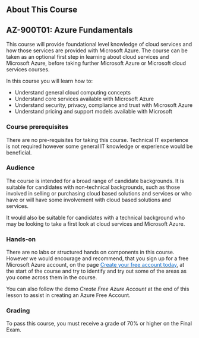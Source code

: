 ## About This Course

## AZ-900T01: Azure Fundamentals

This course will provide foundational level knowledge of cloud services and how those services are provided with Microsoft Azure. The course can be taken as an optional first step in learning about cloud services and Microsoft Azure, before taking further Microsoft Azure or Microsoft cloud services courses. 


In this course you will learn how to:

- Understand general cloud computing concepts
- Understand core services available with Microsoft Azure
- Understand security, privacy, compliance and trust with Microsoft Azure
- Understand pricing and support models available with Microsoft


### Course prerequisites

There are no pre-requisites for taking this course. Technical IT experience is not required however some general IT knowledge or experience would be beneficial.


### Audience

The course is intended for a broad range of candidate backgrounds. It is suitable for candidates with non-technical backgrounds, such as those involved in selling or purchasing cloud based solutions and services or who have or will have some involvement with cloud based solutions and services.
 
It would also be suitable for candidates with a technical background who may be looking to take a first look at cloud services and Microsoft Azure.

### Hands-on

There are no labs or structured hands on components in this course. However we would encourage and recommend, that you sign up for a free Microsoft Azure account, on the page <a href="https://azure.microsoft.com/free" target="_blank"><span style="color: #0066cc;" color="#0066cc">Create your free account today</span></a>, at the start of the course and try to identify and try out some of the areas as you come across them in the course. 

You can also follow the demo *Create Free Azure Account* at the end of this lesson to assist in creating an Azure Free Account.

### Grading
To pass this course, you must receive a grade of 70% or higher on the Final Exam. 